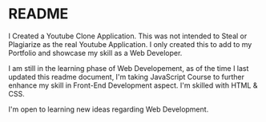 # README

I Created a Youtube Clone Application. This was not intended to Steal or Plagiarize as the real Youtube Application. I only created this to add to my Portfolio and showcase my skill as a Web Developer.

I am still in the learning phase of Web Developement, as of the time I last updated this readme document, I'm taking JavaScript Course to further enhance my skill in Front-End Development aspect. I'm skilled with HTML & CSS.

I'm open to learning new ideas regarding Web Development.
